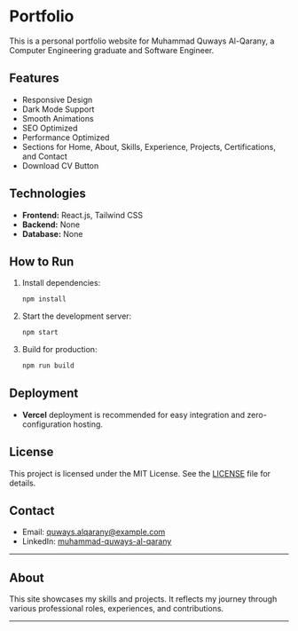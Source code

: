 # Portfolio

This is a personal portfolio website for Muhammad Quways Al-Qarany, a Computer Engineering graduate and Software Engineer.

## Features

- Responsive Design
- Dark Mode Support
- Smooth Animations
- SEO Optimized
- Performance Optimized
- Sections for Home, About, Skills, Experience, Projects, Certifications, and Contact
- Download CV Button

## Technologies

- **Frontend:** React.js, Tailwind CSS
- **Backend:** None
- **Database:** None

## How to Run

1. Install dependencies:

   ```bash
   npm install
   ```

2. Start the development server:

   ```bash
   npm start
   ```

3. Build for production:

   ```bash
   npm run build
   ```

## Deployment

- **Vercel** deployment is recommended for easy integration and zero-configuration hosting.

## License

This project is licensed under the MIT License. See the [LICENSE](./LICENSE) file for details.

## Contact

- Email: quways.alqarany@example.com
- LinkedIn: [muhammad-quways-al-qarany](https://linkedin.com/in/muhammad-quways-al-qarany)

---

## About

This site showcases my skills and projects. It reflects my journey through various professional roles, experiences, and contributions.

---
